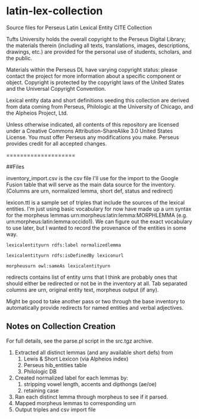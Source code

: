 latin-lex-collection
====================

Source files for Perseus Latin Lexical Entity CITE Collection

Tufts University holds the overall copyright to the Perseus Digital Library; the materials therein (including all texts, translations, images, descriptions, drawings, etc.) are provided for the personal use of students, scholars, and the public.

Materials within the Perseus DL have varying copyright status: please contact the project for more information about a specific component or object. Copyright is protected by the copyright laws of the United States and the Universal Copyright Convention.

Lexical entity data and short definitions seeding this collection are derived from data coming from Perseus, Philologic at the University of Chicago, and the Alpheios Project, Ltd.

Unless otherwise indicated, all contents of this repository are licensed under a Creative Commons Attribution-ShareAlike 3.0 United States License. You must offer Perseus any modifications you make. Perseus provides credit for all accepted changes.

====================

##Files

inventory_import.csv is the csv file I'll use for the import to the Google Fusion table that will serve as the main data source for the inventory. (Columns are urn, normalized lemma, short def, status and redirect)

lexicon.ttl is a sample set of triples that include the sources of the lexical entities.  I'm just using basic vocabulary for now have made up a urn syntax for the morpheus lemmas urn:morpheus:latin:lemma:MORPHLEMMA (e.g. urn:morpheus:latin:lemma:occido1). We can figure out the exact vocabulary to use later, but I wanted to record the provenance of the entities in some way.

`lexicalentityurn rdfs:label normalizedlemma`

`lexicalentityurn rdfs:isDefinedBy lexiconurl`

`morpheusurn owl:sameAs lexicalentityurn`

redirects contains list of entity urns that I think are probably ones that should either be redirected or not be in the inventory at all. Tab separated columns are urn, original entity text, morpheus output (if any).

Might be good to take another pass or two through the base inventory to automatically provide redirects for named entities and verbal adjectives.

## Notes on Collection Creation

For full details, see the parse.pl script in the src.tgz archive.

1. Extracted all distinct lemmas (and any available short defs) from 
    1. Lewis & Short Lexicon (via Alpheios index)
    1. Perseus hib_entities table
    1. Philologic DB 
2. Created normalized label for each lemmas by:
    1. stripping vowel length, accents and dipthongs (ae/oe)
    1. retaining case
3. Ran each distinct lemma through morpheus to see if it parsed.
4. Mapped morpheus lemmas to corresponding urn
5. Output triples and csv import file
